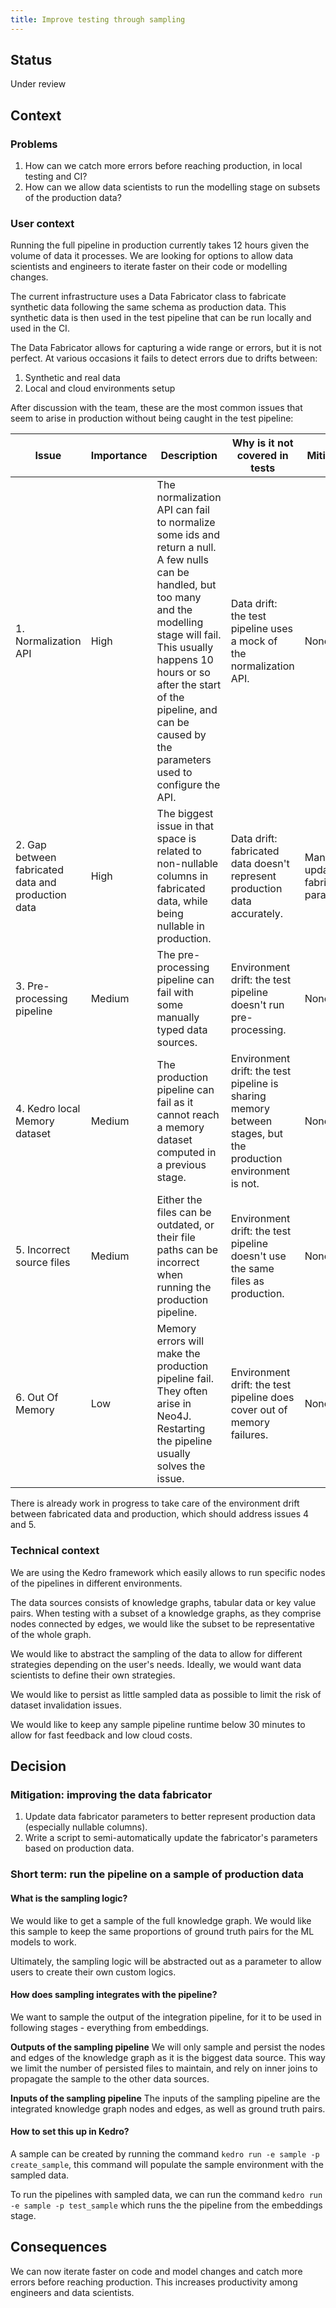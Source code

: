 ```yaml
---
title: Improve testing through sampling
--- 
```


## Status

Under review

## Context

### Problems

1. How can we catch more errors before reaching production, in local testing and CI?
2. How can we allow data scientists to run the modelling stage on subsets of the production data?

### User context 

Running the full pipeline in production currently takes 12 hours given the volume of data it processes. We are looking for options to allow data scientists and engineers to iterate faster on their code or modelling changes. 

The current infrastructure uses a Data Fabricator class to fabricate synthetic data following the same schema as production data. This synthetic data is then used in the test pipeline that can be run locally and used in the CI.

The Data Fabricator allows for capturing a wide range or errors, but it is not perfect. At various occasions it fails to detect errors due to drifts between:

1. Synthetic and real data 
2. Local and cloud environments setup

After discussion with the team, these are the most common issues that seem to arise in production without being caught in the test pipeline:

| Issue | Importance | Description | Why is it not covered in tests | Mitigation |
| ------------- | ------------- | ------------- | ------------- | ------------- |
| 1. Normalization API | High | The normalization API can fail to normalize some ids and return a null. A few nulls can be handled, but too many and the modelling stage will fail. This usually happens 10 hours or so after the start of the pipeline, and can be caused by the parameters used to configure the API. | Data drift: the test pipeline uses a mock of the normalization API. | None |  
| 2. Gap between fabricated data and production data | High | The biggest issue in that space is related to non-nullable columns in fabricated data, while being nullable in production. | Data drift: fabricated data doesn't represent production data accurately. | Manually update fabricator parameters |
| 3. Pre-processing pipeline | Medium | The pre-processing pipeline can fail with some manually typed data sources. | Environment drift: the test pipeline doesn't run pre-processing. | None |
| 4. Kedro local Memory dataset | Medium | The production pipeline can fail as it cannot reach a memory dataset computed in a previous stage. | Environment drift: the test pipeline is sharing memory between stages, but the production environment is not. | None |
| 5. Incorrect source files | Medium | Either the files can be outdated, or their file paths can be incorrect when running the production pipeline. | Environment drift: the test pipeline doesn't use the same files as production. | None |
| 6. Out Of Memory | Low | Memory errors will make the production pipeline fail. They often arise in Neo4J. Restarting the pipeline usually solves the issue. | Environment drift: the test pipeline does cover out of memory failures. | None |

There is already work in progress to take care of the environment drift between fabricated data and production, which should address issues 4 and 5.

### Technical context

We are using the Kedro framework which easily allows to run specific nodes of the pipelines in different environments.

The data sources consists of knowledge graphs, tabular data or key value pairs. When testing with a subset of a knowledge graphs, as they comprise nodes connected by edges, we would like the subset to be representative of the whole graph.

We would like to abstract the sampling of the data to allow for different strategies depending on the user's needs. Ideally, we would want data scientists to define their own strategies.

We would like to persist as little sampled data as possible to limit the risk of dataset invalidation issues.

We would like to keep any sample pipeline runtime below 30 minutes to allow for fast feedback and low cloud costs.

## Decision

### Mitigation: improving the data fabricator

1. Update data fabricator parameters to better represent production data (especially nullable columns). 
2. Write a script to semi-automatically update the fabricator's parameters based on production data.

### Short term: run the pipeline on a sample of production data 

#### What is the sampling logic?

We would like to get a sample of the full knowledge graph. We would like this sample to keep the same proportions of ground truth pairs for the ML models to work.

Ultimately, the sampling logic will be abstracted out as a parameter to allow users to create their own custom logics.

#### How does sampling integrates with the pipeline?

We want to sample the output of the integration pipeline, for it to be used in following stages - everything from embeddings.

__Outputs of the sampling pipeline__
 We will only sample and persist the nodes and edges of the knowledge graph as it is the biggest data source. This way we limit the number of persisted files to maintain, and rely on inner joins to propagate the sample to the other data sources.

__Inputs of the sampling pipeline__
The inputs of the sampling pipeline are the integrated knowledge graph nodes and edges, as well as ground truth pairs.

#### How to set this up in Kedro?

A sample can be created by running the command `kedro run -e sample -p create_sample`, this command will populate the sample environment with the sampled data.

To run the pipelines with sampled data, we can run the command `kedro run -e sample -p test_sample` which runs the the pipeline from the embeddings stage.

## Consequences

We can now iterate faster on code and model changes and catch more errors before reaching production. This increases productivity among engineers and data scientists.
